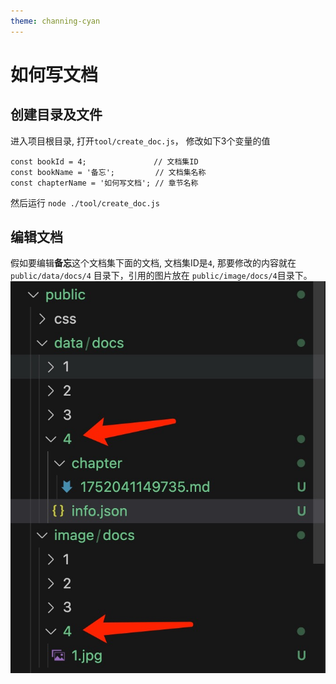 ```yaml
---
theme: channing-cyan
---
```

# 如何写文档
## 创建目录及文件
进入项目根目录, 打开`tool/create_doc.js`， 修改如下3个变量的值   
```
const bookId = 4;               // 文档集ID                                   
const bookName = '备忘';         // 文档集名称                           
const chapterName = '如何写文档'; // 章节名称     
```

然后运行 `node ./tool/create_doc.js`

## 编辑文档
假如要编辑**备忘**这个文档集下面的文档, 文档集ID是`4`, 那要修改的内容就在`public/data/docs/4` 目录下，引用的图片放在 `public/image/docs/4`目录下。
<img src="/image/docs/4/1.jpg" />